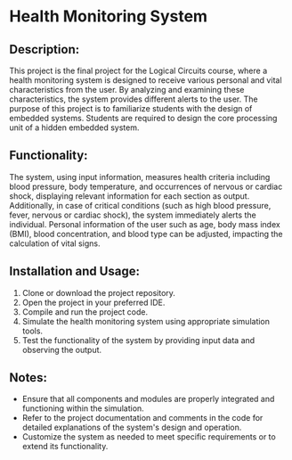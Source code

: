 # Health Monitoring System

## Description:
This project is the final project for the Logical Circuits course, where a health monitoring system is designed to receive various personal and vital characteristics from the user. By analyzing and examining these characteristics, the system provides different alerts to the user. The purpose of this project is to familiarize students with the design of embedded systems. Students are required to design the core processing unit of a hidden embedded system.

## Functionality:
The system, using input information, measures health criteria including blood pressure, body temperature, and occurrences of nervous or cardiac shock, displaying relevant information for each section as output. Additionally, in case of critical conditions (such as high blood pressure, fever, nervous or cardiac shock), the system immediately alerts the individual. Personal information of the user such as age, body mass index (BMI), blood concentration, and blood type can be adjusted, impacting the calculation of vital signs.

## Installation and Usage:
1. Clone or download the project repository.
2. Open the project in your preferred IDE.
3. Compile and run the project code.
4. Simulate the health monitoring system using appropriate simulation tools.
5. Test the functionality of the system by providing input data and observing the output.

## Notes:
- Ensure that all components and modules are properly integrated and functioning within the simulation.
- Refer to the project documentation and comments in the code for detailed explanations of the system's design and operation.
- Customize the system as needed to meet specific requirements or to extend its functionality.
